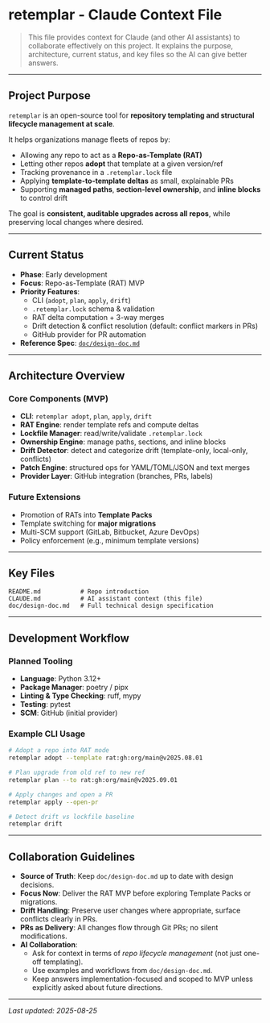 # retemplar - Claude Context File

> This file provides context for Claude (and other AI assistants) to collaborate effectively on this project. It explains the purpose, architecture, current status, and key files so the AI can give better answers.

---

## Project Purpose

`retemplar` is an open-source tool for **repository templating and structural lifecycle management at scale**.

It helps organizations manage fleets of repos by:

- Allowing any repo to act as a **Repo-as-Template (RAT)**
- Letting other repos **adopt** that template at a given version/ref
- Tracking provenance in a `.retemplar.lock` file
- Applying **template-to-template deltas** as small, explainable PRs
- Supporting **managed paths**, **section-level ownership**, and **inline blocks** to control drift

The goal is **consistent, auditable upgrades across all repos**, while preserving local changes where desired.

---

## Current Status

- **Phase**: Early development
- **Focus**: Repo-as-Template (RAT) MVP
- **Priority Features**:
  - CLI (`adopt`, `plan`, `apply`, `drift`)
  - `.retemplar.lock` schema & validation
  - RAT delta computation + 3-way merges
  - Drift detection & conflict resolution (default: conflict markers in PRs)
  - GitHub provider for PR automation
- **Reference Spec**: [`doc/design-doc.md`](doc/design-doc.md)

---

## Architecture Overview

### Core Components (MVP)

- **CLI**: `retemplar adopt`, `plan`, `apply`, `drift`
- **RAT Engine**: render template refs and compute deltas
- **Lockfile Manager**: read/write/validate `.retemplar.lock`
- **Ownership Engine**: manage paths, sections, and inline blocks
- **Drift Detector**: detect and categorize drift (template-only, local-only, conflicts)
- **Patch Engine**: structured ops for YAML/TOML/JSON and text merges
- **Provider Layer**: GitHub integration (branches, PRs, labels)

### Future Extensions

- Promotion of RATs into **Template Packs**
- Template switching for **major migrations**
- Multi-SCM support (GitLab, Bitbucket, Azure DevOps)
- Policy enforcement (e.g., minimum template versions)

---

## Key Files

```text
README.md           # Repo introduction
CLAUDE.md           # AI assistant context (this file)
doc/design-doc.md   # Full technical design specification
```

---

## Development Workflow

### Planned Tooling

- **Language**: Python 3.12+
- **Package Manager**: poetry / pipx
- **Linting & Type Checking**: ruff, mypy
- **Testing**: pytest
- **SCM**: GitHub (initial provider)

### Example CLI Usage

```bash
# Adopt a repo into RAT mode
retemplar adopt --template rat:gh:org/main@v2025.08.01

# Plan upgrade from old ref to new ref
retemplar plan --to rat:gh:org/main@v2025.09.01

# Apply changes and open a PR
retemplar apply --open-pr

# Detect drift vs lockfile baseline
retemplar drift
```

---

## Collaboration Guidelines

- **Source of Truth**: Keep `doc/design-doc.md` up to date with design decisions.
- **Focus Now**: Deliver the RAT MVP before exploring Template Packs or migrations.
- **Drift Handling**: Preserve user changes where appropriate, surface conflicts clearly in PRs.
- **PRs as Delivery**: All changes flow through Git PRs; no silent modifications.
- **AI Collaboration**:
  - Ask for context in terms of _repo lifecycle management_ (not just one-off templating).
  - Use examples and workflows from `doc/design-doc.md`.
  - Keep answers implementation-focused and scoped to MVP unless explicitly asked about future directions.

---

_Last updated: 2025-08-25_
